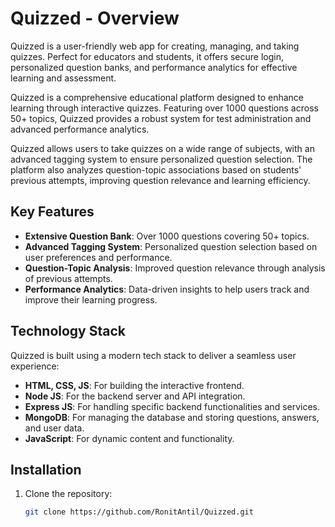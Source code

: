 # Quizzed - Overview
Quizzed is a user-friendly web app for creating, managing, and taking quizzes. Perfect for educators and students, it offers secure login, personalized question banks, and performance analytics for effective learning and assessment.

Quizzed is a comprehensive educational platform designed to enhance learning through interactive quizzes. Featuring over 1000 questions across 50+ topics, Quizzed provides a robust system for test administration and advanced performance analytics.

Quizzed allows users to take quizzes on a wide range of subjects, with an advanced tagging system to ensure personalized question selection. The platform also analyzes question-topic associations based on students' previous attempts, improving question relevance and learning efficiency.

## Key Features

- **Extensive Question Bank**: Over 1000 questions covering 50+ topics.
- **Advanced Tagging System**: Personalized question selection based on user preferences and performance.
- **Question-Topic Analysis**: Improved question relevance through analysis of previous attempts.
- **Performance Analytics**: Data-driven insights to help users track and improve their learning progress.

## Technology Stack

Quizzed is built using a modern tech stack to deliver a seamless user experience:

- **HTML, CSS, JS**: For building the interactive frontend.
- **Node JS**: For the backend server and API integration.
- **Express JS**: For handling specific backend functionalities and services.
- **MongoDB**: For managing the database and storing questions, answers, and user data.
- **JavaScript**: For dynamic content and functionality.

## Installation

1. Clone the repository:
   ```sh
   git clone https://github.com/RonitAntil/Quizzed.git
